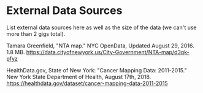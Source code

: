 # External Data Sources

List external data sources here as well as the size of the data (we can't use more than 2 gigs total). 

Tamara Greenfield, "NTA map." NYC OpenData, Updated August 29, 2016. 1.8 MB.  https://data.cityofnewyork.us/City-Government/NTA-map/d3qk-pfyz 

HealthData.gov, State of New York: "Cancer Mapping Data: 2011-2015." New York State Department of Health, August 17th, 2018. https://healthdata.gov/dataset/cancer-mapping-data-2011-2015